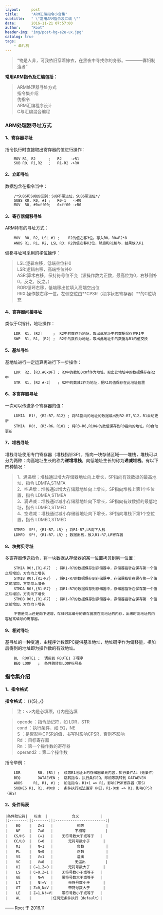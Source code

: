 ```yaml
---
layout:     post
title:      "ARM汇编指令小合集"
subtitle:   " \"常用ARM指令及汇编 \""
date:       2016-11-21 07:57:00
author:     "Root"
header-img: "img/post-bg-e2e-ux.jpg"
catalog: true
tags:
    - 单片机
---
```


> “物是人非，可我依旧穿着嫁衣，在黑夜中寻找你的身影。————寡妇制造者”


**常用ARM指令及汇编包括：**

>ARM处理器寻址方式  
>指令集介绍  
>伪指令  
>ARM汇编程序设计  
>C与汇编混合编程  

### ARM处理器寻址方式

#### 1、寄存器寻址

指令执行时直接取出寄存器的值进行操作：  

		MOV R1, R2      ;	R2    ->R1
		SUB R0, R1,R2   ;   R1-R2 ->R0  

#### 2、立即寻址

数据包含在指令当中：  

		/*SUBS和SUB的区别：SUB不带进位，SUBS带进位*/
		SUBS R0, R0, #1 ;	R0-1   ->R0
		MOV  R0, #0xff00;	0xff00 ->R0

#### 3、寄存器偏移寻址

ARM特有的寻址方式：  

		MOV  R0, R2, LSL #1 ;	 R2的值左移3位，存入R0，R0=R2*8
		ANDS R1, R1, R2, LSL R3; R2的值左移R3位，然后和R1相与，结果放入R1

偏移寻址可采用的移位操作：

> LSL:逻辑左移，低端空位补0  
> LSR:逻辑右移，高端空位补0  
> ASR:算术右移，保持符号位不变（源操作数为正数，最高位为0，右移则补0，反之，反之。）  
> ROR:循环右移，低端移出位填入高端空出位  
> RRX:操作数右移一位，左侧空位由**CPSR（程序状态寄存器）**的C位填充  

#### 4、寄存器间接寻址

类似于C指针，地址操作：  

		LDR  R1, [R2]     ;	 R2中的数作为地址，取出此地址中的数据保存在R1中
		SWP  R1, R1, [R2] ;  R2中的数作为地址，取出此地址中的数据与R1的值交换

#### 5、基址寻址

基地址进行一定运算再进行下一步操作： 

		LDR  R2, [R3,#0x0F] ; R3中的数加0x0f作为地址，取出此地址中的数据保存在R2中
		STR  R1, [R2 #-2]   ; R2中的数减2作为地址，把R1的值保存在此地址位置

#### 6、多寄存器寻址

一次可以传送多个寄存器的值：  

		LDMIA  R1!, {R2-R7，R12} ; 将R1指向的地址的数据读出到R2-R7,R12，R1自动更新
		STMIA  R0!, {R3-R6，R10} ; 将R3-R6,R10中的数值保存到R0指向的地址，R0自动更新

#### 7、堆栈寻址

堆栈寻址使用专门寄存器（堆栈指针SP），指向一块存储区域——堆栈，堆栈可以分为两种：向高地址生长的称为**递增堆栈**，向低地址生长的称为**递减堆栈**。有以下四种情况：

> 1、满递增；堆栈通过增大存储器地址向上增长，SP指向有效数据的最高地址，指令 LDMFA,STMFA   
> 2、空递增：堆栈通过增大存储器地址向上增长，SP指向堆栈上第1个空位置，指令 LDMEA,STMEA   
> 3、满递减：堆栈通过减小存储器地址向下增长，SP指向有效数据的最低地址，指令 LDMFD,STMFD   
> 4、空递减：堆栈通过减小存储器地址向下增长，SP指向堆栈下第1个空位置，指令 LDMED,STMED   

		STMFD  SP!, {R1-R7，LR} ; 将R1-R7,LR向下入栈
		LDMFD  SP!, {R1-R7，LR} ; 数据出栈，放入R1-R7,LR寄存器

#### 8、块拷贝寻址

多寄存器传送指令，将一块数据从存储器的某一位置拷贝到另一位置：  

		STMIA R0!,{R1-R7}  ; 将R1-R7的数据保存到存储器中，存储器指针在保存第一个值之后增加，方向向上增长    
		STMIB R0!,{R1-R7}  ; 将R1-R7的数据保存到存储器中，存储器指针在保存第一个值之前增加，方向向上增长    
		STMDA R0!,{R1-R7}  ; 将R1-R7的数据保存到存储器中，存储器指针在保存第一个值之后增加，方向向下增长    
		STMDB R0!,{R1-R7}  ; 将R1-R7的数据保存到存储器中，存储器指针在保存第一个值之前增加，方向向下增长    

		不管是向上还是向下递增，存储时高编号的寄存器放在高地址的内存，出来时高地址的内容给高编号的寄存器。

#### 9、相对寻址

基寻址的一种变通，由程序计数器PC提供基准地址，地址码字作为偏移量，相加后得到的地址即为操作数的有效地址。

		BL  ROUTE1 ;  调用到 ROUTE1 子程序
		BEQ LOOP   ;  条件跳转到LOOP标号处


### 指令集介绍

#### 1、指令格式

**指令格式**：<opcode> {<cond>}{S}<Rd>,<Rn>,{<operand2>}  
> 注：<>内是必填项，{}内是选填  

>  opcode ：指令助记符，如 LDR，STR   
>    cond ：执行条件，如 EQ，NE   
>       S ：是否影响CPSR的值，书写时影响CPSR，否则不影响    
>      Rd ：目标寄存器   
>      Rn ：第一个操作数的寄存器   
>operand2 ：第二个操作数

指令举例：

		LDR        R0, [R1] ;  读取R1地址上的存储器单元内容，执行条件AL（无条件）
		BEQ        DATAEVEN ;  跳转指令，执行条件EQ，即相等跳转到 DATAEVEN
		ADDS     R1, R1, #1 ;  加法指令，R1+1 => R1，影响CPSR寄存器（带S）
		SUBNES R1, R1, #0xD ;  条件执行减法运算（NE），R1-0xD => R1，影响CPSR（带S）

#### 2、条件码表

    |条件助记符|   标志  |           含义          |
    |:--------:|:-------:|:-----------------------:|
    |    EQ    |   Z=1   |           相等          |
    |    NE    |   Z=0   |          不相等         |
    |   CS/HS  |   C=1   |    无符号数大于或等于   |
    |   CC/LO  |   C=0   |       无符号数小于      |
    |    MI    |   N=1   |           负数          |
    |    PL    |   N=0   |           正数          |
    |    VS    |   V=1   |           溢出          |
    |    VC    |   V=0   |          无溢出         |
    |    HI    | C=1,Z=0 |       无符号数大于      |
    |    LS    | C=0,Z=1 |    无符号数小于或等于   |
    |    GE    |   N=V   |    带符号数大于或等于   |
    |    LT    |   N!=V  |       带符号数小于      |
    |    GT    | Z=0,N=V |       带符号数大于      |
    |    LE    | Z=1,N!=V|    带符号数小于或等于   |
    |    AL    |         |任何无条件执行（default）|






—— Root 于 2016.11


